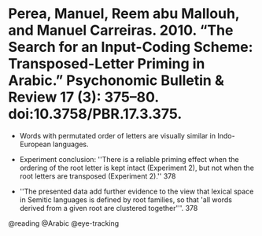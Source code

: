 # Perea, Manuel, Reem abu Mallouh, and Manuel Carreiras. 2010. “The Search for an Input-Coding Scheme: Transposed-Letter Priming in Arabic.” Psychonomic Bulletin & Review 17 (3): 375–80. doi:10.3758/PBR.17.3.375.

- Words with permutated order of letters are visually similar in Indo-European languages.

- Experiment conclusion: ''There is a reliable priming effect when the ordering of the root letter is kept intact (Experiment 2), but not when the root letters are transposed (Experiment 2).'' 378

- ''The presented data add further evidence to the view that lexical space in Semitic languages is defined by root families, so that 'all words derived from a given root are clustered together'''. 378

@reading
@Arabic
@eye-tracking
